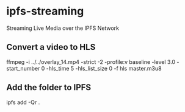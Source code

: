 # ipfs-streaming
Streaming Live Media over the IPFS Network


## Convert a video to HLS

ffmpeg -i ../../overlay_14.mp4 -strict -2 -profile:v baseline -level 3.0 -start_number 0 -hls_time 5 -hls_list_size 0 -f hls master.m3u8


## Add the folder to IPFS

ipfs add -Qr .